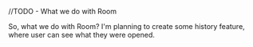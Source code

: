 //TODO - What we do with Room

So, what we do with Room?
I'm planning to create some history feature, where user can see what they were opened. 